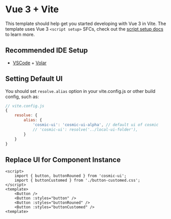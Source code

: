 # Vue 3 + Vite

This template should help get you started developing with Vue 3 in Vite. The template uses Vue 3 `<script setup>` SFCs, check out the [script setup docs](https://v3.vuejs.org/api/sfc-script-setup.html#sfc-script-setup) to learn more.

## Recommended IDE Setup

- [VSCode](https://code.visualstudio.com/) + [Volar](https://marketplace.visualstudio.com/items?itemName=johnsoncodehk.volar)

## Setting Default UI

You should set `resolve.alias` option in your vite.config.js or other build config, such as:

```javascript
// vite.config.js
{
    resolve: {
        alias: {
            'cosmic-ui': 'cosmic-ui-alpha', // default ui of cosmic
            // 'cosmic-ui': resolve('../local-ui-folder'),
        }
    }
}
```

## Replace UI for Component Instance

```vue
<script>
    import { button, buttonRouned } from 'cosmic-ui';
    import { buttonCustomed } from './button-customed.css';
</script>
<template>
    <Button />
    <Button :styles="button" />
    <Button :styles="buttonRouned" />
    <Button :styles="buttonCustomed" />
<template>
```